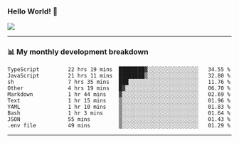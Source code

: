 ### Hello World! 👋

<a>
  <img align="center" src="https://github-readme-stats.vercel.app/api?username=megatunger&count_private=true&include_all_commits=true&bg_color=30,56CCF2,2F80ED&title_color=fff&text_color=fff" />
</a>

------
### 📊 My monthly development breakdown

<!--START_SECTION:waka-->

```text
TypeScript         22 hrs 19 mins  ████████▓░░░░░░░░░░░░░░░░   34.55 %
JavaScript         21 hrs 11 mins  ████████▒░░░░░░░░░░░░░░░░   32.80 %
sh                 7 hrs 35 mins   ███░░░░░░░░░░░░░░░░░░░░░░   11.76 %
Other              4 hrs 19 mins   █▓░░░░░░░░░░░░░░░░░░░░░░░   06.70 %
Markdown           1 hr 44 mins    ▓░░░░░░░░░░░░░░░░░░░░░░░░   02.69 %
Text               1 hr 15 mins    ▒░░░░░░░░░░░░░░░░░░░░░░░░   01.96 %
YAML               1 hr 10 mins    ▒░░░░░░░░░░░░░░░░░░░░░░░░   01.83 %
Bash               1 hr 3 mins     ▒░░░░░░░░░░░░░░░░░░░░░░░░   01.64 %
JSON               55 mins         ▒░░░░░░░░░░░░░░░░░░░░░░░░   01.43 %
.env file          49 mins         ▒░░░░░░░░░░░░░░░░░░░░░░░░   01.29 %
```

<!--END_SECTION:waka-->

------
